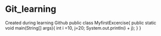 # Git_learning
Created during learning Github
public class MyfirstExcercise{
public static void main(String[] args){
int i =10, j=20;
System.out.println(i + j);
}
}
